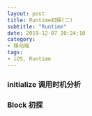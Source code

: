 ```yaml
---
layout: post
title: Runtime初探(二)
subtitle: "Runtime"
date: 2019-12-07 20:24:10
category:
- 移动端
tags: 
- iOS, Runtime
---
```


### initialize 调用时机分析

### Block 初探